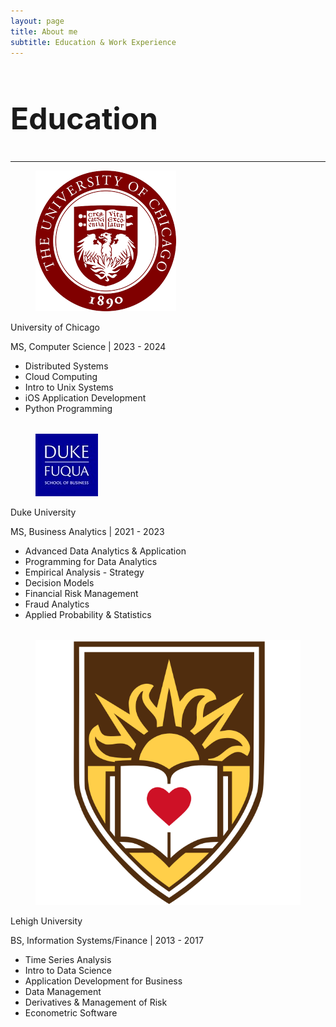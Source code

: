 ```yaml
---
layout: page
title: About me
subtitle: Education & Work Experience
---
```


<html lang="en">
<head>
    <link rel="stylesheet" href="https://cdnjs.cloudflare.com/ajax/libs/bulma/0.9.3/css/bulma.min.css">
    <style>
        .card + .card {
            margin-top: 2rem; /* Adjust the gap size as needed */
        }
    </style>
</head>
<body>
    <section class="section">
      <div class="container">
        <h1 class="title has-text-centered" style="font-size: 3rem;">Education</h1>
        <hr />
        <div class="card">
          <div class="card-content">
            <div class="media">
              <div class="media-left">
                <figure class="image is-48x48">
                  <img src="/assets/img/education/uchicago.png" alt="University of Chicago logo" />
                </figure>
              </div>
              <div class="content">
                <p class="title is-4">University of Chicago</p>
                <p class="subtitle is-6">MS, Computer Science | 2023 - 2024</p>
                <ul>
                  <li>Distributed Systems</li>
                  <li>Cloud Computing</li>
                  <li>Intro to Unix Systems</li>
                  <li>iOS Application Development</li>
                  <li>Python Programming</li>
                  <!-- Add more courses as needed -->
                </ul>
              </div>
            </div>
          </div>
        </div>
        <!-- Repeat the card structure for other education entries -->
        <div class="card card-gap">
          <div class="card-content">
            <div class="media">
              <div class="media-left">
                <figure class="image is-48x48">
                  <img src="/assets/img/education/fuqua.jpeg" alt="Duke University logo" />
                </figure>
              </div>
              <div class="content">
                <p class="title is-4">Duke University</p>
                <p class="subtitle is-6">MS, Business Analytics | 2021 - 2023</p>
                <ul>
                  <li>Advanced Data Analytics & Application</li>
                  <li>Programming for Data Analytics</li>
                  <li>Empirical Analysis - Strategy</li>
                  <li>Decision Models</li>
                  <li>Financial Risk Management</li>
                  <li>Fraud Analytics</li>
                  <li>Applied Probability & Statistics</li>
                  <!-- Add more courses as needed -->
                </ul>
              </div>
            </div>
          </div>
        </div>
        <!-- Repeat the card structure for other education entries -->
        <div class="card card-gap">
          <div class="card-content">
            <div class="media">
              <div class="media-left">
                <figure class="image is-48x48">
                  <img src="/assets/img/education/lehigh.svg" alt="Lehigh University logo" />
                </figure>
              </div>
              <div class="content">
                <p class="title is-4">Lehigh University</p>
                <p class="subtitle is-6">BS, Information Systems/Finance | 2013 - 2017</p>
                <ul>
                  <li>Time Series Analysis</li>
                  <li>Intro to Data Science</li>
                  <li>Application Development for Business</li>
                  <li>Data Management</li>
                  <li>Derivatives & Management of Risk</li>
                  <li>Econometric Software</li>
                  <!-- Add more courses as needed -->
                </ul>
              </div>
            </div>
          </div>
        </div>
      </div>
    </section>
</body>
</html>
